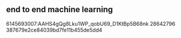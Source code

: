 ##  end to end machine learning  
6145693007:AAHS4gQg8Lku1WP_qobU69_D1KtBp5B68nk 28642796 387679e2ce84039bd7fe11b455de5dd4
